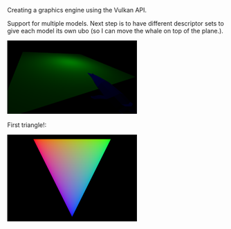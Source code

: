 Creating a graphics engine using the Vulkan API.

Support for multiple models. Next step is to have different descriptor sets to give each model its own ubo (so I can move the whale on top of the plane.).

<img src="media/plane_whale.png" width="300">

First triangle!:

<img src="media/first_tri.png" width="300">
